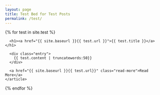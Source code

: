 ```yaml
---
layout: page
title: Test Bed for Test Posts
permalink: /test/
---
```


<div class="test">
  {% for test in site.test %}
    <article class="post">    
      
      <h1><a href="{{ site.baseurl }}{{ test.url }}">{{ test.title }}</a></h1>

      <div class="entry">
        {{ test.content | truncatewords:50}}
      </div>

      <a href="{{ site.baseurl }}{{ test.url}}" class="read-more">Read More</a>
    </article>
  {% endfor %}
</div>
